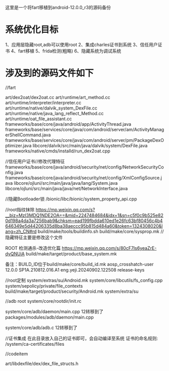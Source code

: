 这里是一个将fart移植到android-12.0.0_r3的源码备份

# 系统优化目标
1、应用层隐藏root,adb可以使用root
2、集成charles证书到系统
3、信任用户证书
4、fart移植
5、frida检测(粗略)
6、隐藏系统为调试系统

# 涉及到的源码文件如下
//fart

art/dex2oat/dex2oat.cc 
art/runtime/art_method.cc 
art/runtime/interpreter/interpreter.cc 
art/runtime/native/dalvik_system_DexFile.cc 
art/runtime/native/java_lang_reflect_Method.cc 
art/runtime/oat_file_assistant.cc 
frameworks/base/core/java/android/app/ActivityThread.java 
frameworks/base/services/core/java/com/android/server/am/ActivityManagerShellCommand.java 
frameworks/base/services/core/java/com/android/server/pm/PackageDexOptimizer.java 
libcore/dalvik/src/main/java/dalvik/system/DexFile.java 
frameworks/native/cmds/installd/run_dex2oat.cpp



//信任用户证书//修改代理特征
frameworks/base/core/java/android/security/net/config/NetworkSecurityConfig.java
frameworks/base/core/java/android/security/net/config/XmlConfigSource.java
libcore/ojluni/src/main/java/java/lang/System.java
libcore/ojluni/src/main/java/java/net/NetworkInterface.java

//隐藏Bootloader锁
/bionic/libc/bionic/system_property_api.cpp


//root指纹抹除
https://mp.weixin.qq.com/s?__biz=MzI3MDQ1NDE2OA==&mid=2247484684&idx=1&sn=c5f0c9b525e820d198a4da3a7256bab9&chksm=ead199fbdda610ed1e26fc63bf80456c4b4646349e5d44206335d8ba38aeccc95b815d484a60&token=1324308020&lang=zh_CN#rd
build/make/tools/buildinfo.sh
build/make/core/sysprop.mk  //隐藏特征主要是修改这个文件

ROOT 检测通杀-改造优化篇
https://mp.weixin.qq.com/s/80cF7Is6yeaZrE-dyQNUiA
build/make/target/product/base_system.mk

备注：BUILD_ID位于build/make/core/build_id.mk
aosp_crosshatch-user 12.0.0 SP1A.210812.016.A1 eng.yeji.20240902.122508 release-keys

//root定制
system/extras/su/Android.mk
system/core/libcutils/fs_config.cpp
system/sepolicy/private/file_contexts
build/make/target/product/security/Android.mk
system/extra/su

//adb root
system/core/rootdir/init.rc

system/core/adb/daemon/main.cpp
12转移到了
packages/modules/adb/daemon/main.cpp

system/core/adb/adb.c
12转移到了

//证书集成
在此目录放入自己的证书即可，会自动编译至系统 证书的命名规则:
/system/ca-certificates/files




//codeitem

art/libdexfile/dex/dex_file_structs.h
